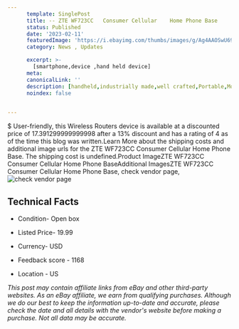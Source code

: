 ```yaml
---
      template: SinglePost
      title: -- ZTE WF723CC   Consumer Cellular    Home Phone Base
      status: Published
      date: '2023-02-11'
      featuredImage: 'https://i.ebayimg.com/thumbs/images/g/Ag4AAOSwU69jtevs/s-l225.jpg'
      category: News , Updates

      excerpt: >-
        [smartphone,device ,hand held device]
      meta:
      canonicalLink: ''
      description: [handheld,industrially made,well crafted,Portable,Mobile,Compact,Convenient,Lightweight,Maneuverable,Man-portable,Miniature,Carriable,Hand-held,Light,Holdable,Transportable,Mobile device,Pocket-sized,On-the-go,Wireless,Cordless,Compact size,Convenient size, smartphone,device ,hand held device]
      noindex: false

        
---
```

$
    User-friendly, this Wireless Routers device is available at a discounted price of 17.391299999999998 after a 13% discount and has a rating of 4 as of the time this blog was written.Learn More about the shipping costs and additional image urls for the ZTE WF723CC   Consumer Cellular    Home Phone Base. The shipping cost is undefined.Product ImageZTE WF723CC   Consumer Cellular    Home Phone BaseAdditional ImagesZTE WF723CC   Consumer Cellular    Home Phone Base, check vendor page, ![check vendor page](https://origin-galleryplus.ebayimg.com/ws/web/285093325567_2_0_1/225x225.jpg,https://origin-galleryplus.ebayimg.com/ws/web/285093325567_3_0_1/225x225.jpg,https://origin-galleryplus.ebayimg.com/ws/web/285093325567_4_0_1/225x225.jpg,https://origin-galleryplus.ebayimg.com/ws/web/285093325567_5_0_1/225x225.jpg,https://origin-galleryplus.ebayimg.com/ws/web/285093325567_6_0_1/225x225.jpg)
    
    

 ## Technical Facts 



     
      

 - Condition- Open box 


      

 - Listed Price- 19.99 


      

 - Currency- USD 


      

 - Feedback score - 1168 


      

 - Location - US 


      
      

 *_This post may contain affiliate links from eBay and other third-party websites. As an eBay affiliate, we earn from qualifying purchases. Although we do our best to keep the information up-to-date and accurate, please check the date and all details with the vendor's website before making a purchase. Not all data may be accurate._*



    
    
    
    
    